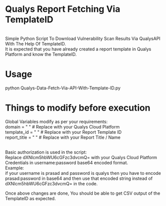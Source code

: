 # Qualys Report Fetching Via TemplateID
<br> Simple Python Script To Download Vulnerability Scan Results Via QualysAPI With The Help Of TemplateID.
<br> It is expected that you have already created a report template in Qualys Platform and know the TemplateID.

# Usage
python Qualys-Data-Fetch-Via-API-With-Template-ID.py


# Things to modify before execution
Global Variables modify as per your requirements:
<br> domain = " "        # Replace with your Qualys Cloud Platform
<br> template_id = " "   # Replace with your Report Template ID
<br> report_title = " "  # Replace with your Report Title / Name


<br> Basic authorization is used in the script:
<br> Replace dXNlcm5hbWU6cGFzc3dvcmQ= with your Qualys Cloud Platform Credentials in username:password base64 encoded format.
<br> Example: 
<br> if your username is prasad and password is qualys then you have to encode prasad:password in base64 and then use that encoded string instead of dXNlcm5hbWU6cGFzc3dvcmQ= in the code.


Once above changes are done, You should be able to get CSV output of the TemplateID as expected.
